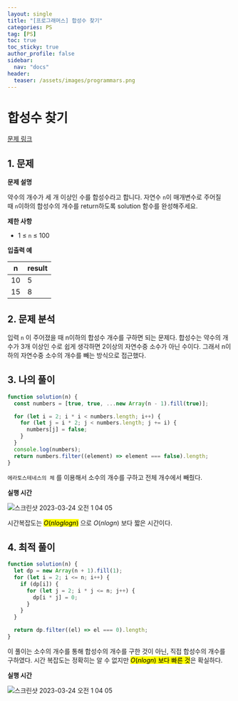 ```yaml
---
layout: single
title: "[프로그래머스] 합성수 찾기"
categories: PS
tag: [PS]
toc: true
toc_sticky: true
author_profile: false
sidebar:
  nav: "docs"
header:
  teaser: /assets/images/programmars.png
---
```


# 합성수 찾기

[문제 링크](https://school.programmers.co.kr/learn/courses/30/lessons/120846)

## 1. 문제

**문제 설명**

약수의 개수가 세 개 이상인 수를 합성수라고 합니다. 자연수 `n`이 매개변수로 주어질 때 `n`이하의 합성수의 개수를 return하도록 solution 함수를 완성해주세요.

**제한 사항**

- 1 ≤ `n` ≤ 100

**입출력 예**

| n   | result |
| --- | ------ |
| 10  | 5      |
| 15  | 8      |

## 2. 문제 분석

입력 `n` 이 주어졌을 때 n이하의 합성수 개수를 구하면 되는 문제다. 합성수는 약수의 개수가 3개 이상인 수로 쉽게 생각하면 2이상의 자연수중 소수가 아닌 수이다. 그래서 n이하의 자연수중 소수의 개수를 빼는 방식으로 접근했다.

## 3. 나의 풀이

```js
function solution(n) {
  const numbers = [true, true, ...new Array(n - 1).fill(true)];

  for (let i = 2; i * i < numbers.length; i++) {
    for (let j = i * 2; j < numbers.length; j += i) {
      numbers[j] = false;
    }
  }
  console.log(numbers);
  return numbers.filter((element) => element === false).length;
}
```

`에라토스테네스의 체` 를 이용해서 소수의 개수를 구하고 전체 개수에서 빼줬다.

**실행 시간**

![스크린샷 2023-03-24 오전 1 04 05](https://user-images.githubusercontent.com/83194164/227263854-d0c0a520-4dcc-4ea5-b2c0-29a9ae16cde4.png)

시간복잡도는 <mark>$O(nloglogn)$</mark> 으로 $O(nlogn)$ 보다 짧은 시간이다.

## 4. 최적 풀이

```js
function solution(n) {
  let dp = new Array(n + 1).fill(1);
  for (let i = 2; i <= n; i++) {
    if (dp[i]) {
      for (let j = 2; i * j <= n; j++) {
        dp[i * j] = 0;
      }
    }
  }

  return dp.filter((el) => el === 0).length;
}
```

이 풀이는 소수의 개수를 통해 합성수의 개수를 구한 것이 아닌, 직접 합성수의 개수를 구하였다. 시간 복잡도는 정확히는 알 수 없지만 <mark>$O(nlogn)$ 보다 빠른 것</mark>은 확실하다.

**실행 시간**

![스크린샷 2023-03-24 오전 1 04 05](https://user-images.githubusercontent.com/83194164/227264193-43aaef6d-9abc-43a8-a8b1-4af9f9aa1db1.png)
